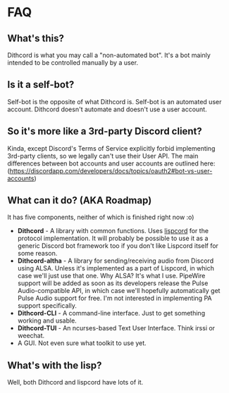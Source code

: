 FAQ
===

What's this?
------------

Dithcord is what you may call a "non-automated bot". It's a bot mainly intended to be controlled manually by a user.

Is it a self-bot?
-----------------

Self-bot is the opposite of what Dithcord is. Self-bot is an automated user account. Dithcord doesn't automate and doesn't use a user account.

So it's more like a 3rd-party Discord client?
---------------------------------------------

Kinda, except Discord's Terms of Service explicitly forbid implementing 3rd-party clients, so we legally can't use their User API. The main differences between bot accounts and user accounts are outlined here: (https://discordapp.com/developers/docs/topics/oauth2#bot-vs-user-accounts)

What can it do? (AKA Roadmap)
-----------------------------

It has five components, neither of which is finished right now :o)

* **Dithcord** - A library with common functions. Uses [lispcord](https://github.com/lispcord/lispcord) for the protocol implementation. It will probably be possible to use it as a generic Discord bot framework too if you don't like Lispcord itself for some reason.
* **Dithcord-altha** - A library for sending/receiving audio from Discord using ALSA. Unless it's implemented as a part of Lispcord, in which case we'll just use that one. Why ALSA? It's what I use. PipeWire support will be added as soon as its developers release the Pulse Audio-compatible API, in which case we'll hopefully automatically get Pulse Audio support for free. I'm not interested in implementing PA support specifically.
* **Dithcord-CLI** - A command-line interface. Just to get something working and usable.
* **Dithcord-TUI** - An ncurses-based Text User Interface. Think irssi or weechat.
* A GUI. Not even sure what toolkit to use yet.

What's with the lisp?
---------------------

Well, both Dithcord and lispcord have lots of it.
